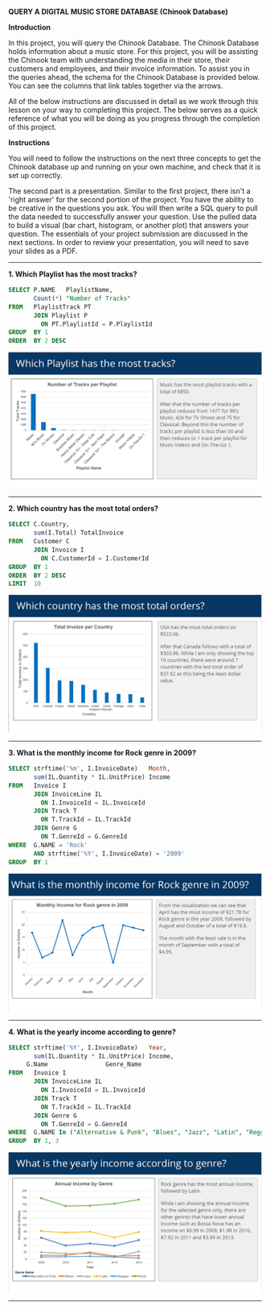 **QUERY A DIGITAL MUSIC STORE DATABASE (Chinook Database)**


**Introduction**

In this project, you will query the Chinook Database. The Chinook Database holds information about a music store. For this project, you will be assisting the Chinook team with understanding the media in their store, their customers and employees, and their invoice information. To assist you in the queries ahead, the schema for the Chinook Database is provided below. You can see the columns that link tables together via the arrows.


All of the below instructions are discussed in detail as we work through this lesson on your way to completing this project. The below serves as a quick reference of what you will be doing as you progress through the completion of this project.

**Instructions**

You will need to follow the instructions on the next three concepts to get the Chinook database up and running on your own machine, and check that it is set up correctly.

The second part is a presentation. Similar to the first project, there isn't a 'right answer' for the second portion of the project. You have the ability to be creative in the questions you ask. You will then write a SQL query to pull the data needed to successfully answer your question. Use the pulled data to build a visual (bar chart, histogram, or another plot) that answers your question. The essentials of your project submission are discussed in the next sections. In order to review your presentation, you will need to save your slides as a PDF.

---

**1. Which Playlist has the most tracks?**
```sql
SELECT P.NAME   PlaylistName, 
       Count(*) "Number of Tracks" 
FROM   PlaylistTrack PT 
       JOIN Playlist P 
         ON PT.PlaylistId = P.PlaylistId 
GROUP  BY 1 
ORDER  BY 2 DESC 
```
![](https://github.com/nishajagan/nishajagan.github.io/blob/master/Images/query1.png)

***

**2. Which country has the most total orders?**
```sql
SELECT C.Country, 
       sum(I.Total) TotalInvoice 
FROM   Customer C 
       JOIN Invoice I 
         ON C.CustomerId = I.CustomerId 
GROUP  BY 1 
ORDER  BY 2 DESC 
LIMIT  10 
```

![](https://github.com/nishajagan/nishajagan.github.io/blob/master/Images/query2.png)

***

**3. What is the monthly income for Rock genre in 2009?**
```sql
SELECT strftime('%m', I.InvoiceDate)   Month, 
       sum(IL.Quantity * IL.UnitPrice) Income 
FROM   Invoice I 
       JOIN InvoiceLine IL 
         ON I.InvoiceId = IL.InvoiceId 
       JOIN Track T 
         ON T.TrackId = IL.TrackId 
       JOIN Genre G 
         ON T.GenreId = G.GenreId 
WHERE  G.NAME = 'Rock' 
       AND strftime('%Y', I.InvoiceDate) = '2009' 
GROUP  BY 1 
```

![](https://github.com/nishajagan/nishajagan.github.io/blob/master/Images/query3.png)

***

**4. What is the yearly income according to genre?**
```sql
SELECT strftime('%Y', I.InvoiceDate)   Year, 
       sum(IL.Quantity * IL.UnitPrice) Income,
     G.Name                Genre_Name
FROM   Invoice I 
       JOIN InvoiceLine IL 
         ON I.InvoiceId = IL.InvoiceId 
       JOIN Track T 
         ON T.TrackId = IL.TrackId 
       JOIN Genre G 
         ON T.GenreId = G.GenreId 
WHERE  G.NAME In ("Alternative & Punk", "Blues", "Jazz", "Latin", "Reggae", "Rock") 
GROUP  BY 1, 3
```

![](https://github.com/nishajagan/nishajagan.github.io/blob/master/Images/query4.png)

***
